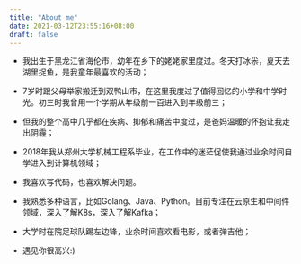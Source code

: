 ```yaml
---
title: "About me"
date: 2021-03-12T23:55:16+08:00
draft: false
---
```


- 我出生于黑龙江省海伦市，幼年在乡下的姥姥家里度过。冬天打冰尜，夏天去湖里捉鱼，是我童年最喜欢的活动；

- 7岁时跟父母举家搬迁到双鸭山市，在这里我度过了值得回忆的小学和中学时光。初三时我曾用一个学期从年级前一百进入到年级前三；

- 但我的整个高中几乎都在疾病、抑郁和痛苦中度过，是爸妈温暖的怀抱让我走出阴霾；

- 2018年我从郑州大学机械工程系毕业，在工作中的迷茫促使我通过业余时间自学进入到计算机领域；

- 我喜欢写代码，也喜欢解决问题。

- 我熟悉多种语言，比如Golang、Java、Python。目前专注在云原生和中间件领域，深入了解K8s，深入了解Kafka；

- 大学时在院足球队踢左边锋，业余时间喜欢看电影，或者弹吉他；

- 遇见你很高兴:)


